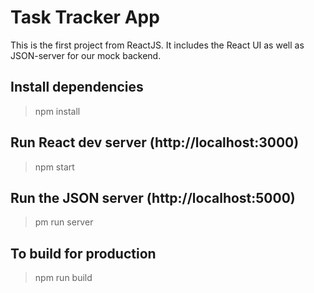 # Task Tracker App

This is the first project from ReactJS. It includes the React UI as well as JSON-server for our mock backend.

## Install dependencies

> npm install

## Run React dev server (http://localhost:3000)

> npm start

## Run the JSON server (http://localhost:5000)

 > pm run server

## To build for production

> npm run build

